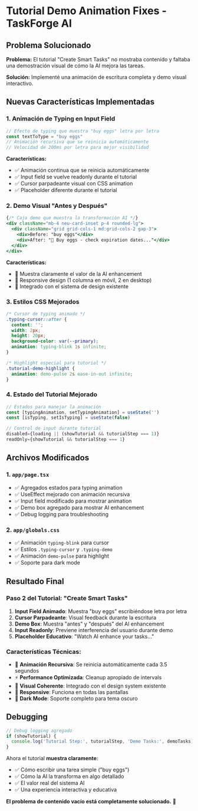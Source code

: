 # Tutorial Demo Animation Fixes - TaskForge AI

## Problema Solucionado

**Problema:** El tutorial "Create Smart Tasks" no mostraba contenido y faltaba una demostración visual de cómo la AI mejora las tareas.

**Solución:** Implementé una animación de escritura completa y demo visual interactivo.

## Nuevas Características Implementadas

### 1. **Animación de Typing en Input Field**
```javascript
// Efecto de typing que muestra "buy eggs" letra por letra
const textToType = "buy eggs"
// Animación recursiva que se reinicia automáticamente
// Velocidad de 200ms por letra para mejor visibilidad
```

**Características:**
- ✅ Animación continua que se reinicia automáticamente
- ✅ Input field se vuelve readonly durante el tutorial
- ✅ Cursor parpadeante visual con CSS animation
- ✅ Placeholder diferente durante el tutorial

### 2. **Demo Visual "Antes y Después"**
```jsx
{/* Caja demo que muestra la transformación AI */}
<div className="mb-4 neu-card-inset p-4 rounded-lg">
  <div className="grid grid-cols-1 md:grid-cols-2 gap-3">
    <div>Before: "buy eggs"</div>
    <div>After: "🔄 Buy eggs - check expiration dates..."</div>
  </div>
</div>
```

**Características:**
- 🎯 Muestra claramente el valor de la AI enhancement
- 📱 Responsive design (1 columna en móvil, 2 en desktop)
- 🎨 Integrado con el sistema de design existente

### 3. **Estilos CSS Mejorados**
```css
/* Cursor de typing animado */
.typing-cursor::after {
  content: '';
  width: 2px;
  height: 20px;
  background-color: var(--primary);
  animation: typing-blink 1s infinite;
}

/* Highlight especial para tutorial */
.tutorial-demo-highlight {
  animation: demo-pulse 2s ease-in-out infinite;
}
```

### 4. **Estado del Tutorial Mejorado**
```javascript
// Estados para manejar la animación
const [typingAnimation, setTypingAnimation] = useState('')
const [isTyping, setIsTyping] = useState(false)

// Control de input durante tutorial
disabled={loading || (showTutorial && tutorialStep === 1)}
readOnly={showTutorial && tutorialStep === 1}
```

## Archivos Modificados

### 1. **`app/page.tsx`**
- ✅ Agregados estados para typing animation
- ✅ UseEffect mejorado con animación recursiva
- ✅ Input field modificado para mostrar animation
- ✅ Demo box agregado para mostrar AI enhancement
- ✅ Debug logging para troubleshooting

### 2. **`app/globals.css`**
- ✅ Animación `typing-blink` para cursor
- ✅ Estilos `.typing-cursor` y `.typing-demo`
- ✅ Animación `demo-pulse` para highlight
- ✅ Soporte para dark mode

## Resultado Final

### **Paso 2 del Tutorial: "Create Smart Tasks"**
1. **Input Field Animado**: Muestra "buy eggs" escribiéndose letra por letra
2. **Cursor Parpadeante**: Visual feedback durante la escritura  
3. **Demo Box**: Muestra "antes" y "después" del AI enhancement
4. **Input Readonly**: Previene interferencia del usuario durante demo
5. **Placeholder Educativo**: "Watch AI enhance your tasks..."

### **Características Técnicas:**
- 🔄 **Animación Recursiva**: Se reinicia automáticamente cada 3.5 segundos
- ⚡ **Performance Optimizada**: Cleanup apropiado de intervals
- 🎨 **Visual Coherente**: Integrado con el design system existente
- 📱 **Responsive**: Funciona en todas las pantallas
- 🌙 **Dark Mode**: Soporte completo para tema oscuro

## Debugging

```javascript
// Debug logging agregado
if (showTutorial) {
  console.log('Tutorial Step:', tutorialStep, 'Demo Tasks:', demoTasks)
}
```

Ahora el tutorial **muestra claramente**:
- ✅ Cómo escribir una tarea simple ("buy eggs")
- ✅ Cómo la AI la transforma en algo detallado
- ✅ El valor real del sistema AI
- ✅ Una experiencia interactiva y educativa

**El problema de contenido vacío está completamente solucionado.** 🎉
